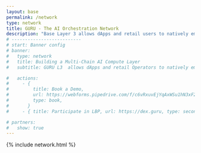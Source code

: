 ```yaml
---
layout: base
permalink: /network
type: network
title: GURU - The AI Orchestration Network
description: "Base Layer 3 allows dApps and retail users to natively embed orchestrated AI Agents into their routines and earn Network participant rewards."
# --------------------------
# start: Banner config
# banner:
#   type: network
#   title: Building a Multi-Chain AI Compute Layer
#   subtitle: GURU L3  allows dApps and retail Operators to natively embed orchestrated AI Agents and earn Network participant rewards.

#   actions:
#     - {
#         title: Book a Demo,
#         url: https://webforms.pipedrive.com/f/c6vRxuvEjYqAxWSu1hN3xF2Cm5KyUtB66yKiko2wxKvPIs2J5R6mPJUV3oMdjnoHpF,
#         type: book,
#       }
#     - { title: Participate in LBP, url: https://dex.guru, type: secondary }

# partners:
#   show: true
---
```


{% include network.html  %}
